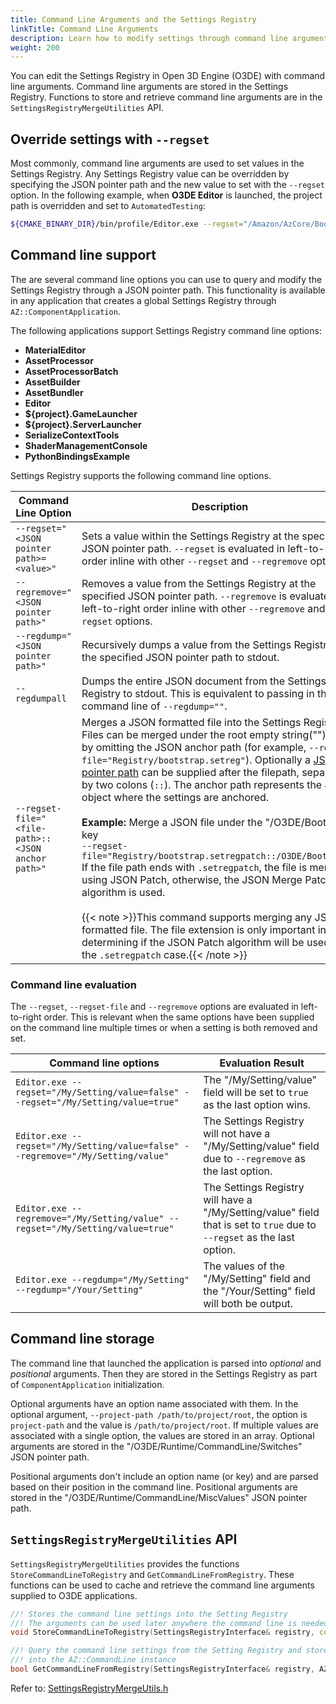 ```yaml
---
title: Command Line Arguments and the Settings Registry
linkTitle: Command Line Arguments
description: Learn how to modify settings through command line arguments and access command line arguments stored in the Settings Registry in Open 3D Engine (O3DE).
weight: 200
---
```


You can edit the Settings Registry in Open 3D Engine (O3DE) with command line arguments. Command line arguments are stored in the Settings Registry. Functions to store and retrieve command line arguments are in the `SettingsRegistryMergeUtilities` API.

## Override settings with `--regset`

Most commonly, command line arguments are used to set values in the Settings Registry. Any Settings Registry value can be overridden by specifying the JSON pointer path and the new value to set with the `--regset` option. In the following example, when **O3DE Editor** is launched, the project path is overridden and set to `AutomatedTesting`:

```bash
${CMAKE_BINARY_DIR}/bin/profile/Editor.exe --regset="/Amazon/AzCore/Bootstrap/project_path=AutomatedTesting"
```

## Command line support

The are several command line options you can use to query and modify the Settings Registry through a JSON pointer path. This functionality is available in any application that creates a global Settings Registry through `AZ::ComponentApplication`.

The following applications support Settings Registry command line options:

* **MaterialEditor**
* **AssetProcessor**
* **AssetProcessorBatch**
* **AssetBuilder**
* **AssetBundler**
* **Editor**
* **${project}.GameLauncher**
* **${project}.ServerLauncher**
* **SerializeContextTools**
* **ShaderManagementConsole**
* **PythonBindingsExample**

Settings Registry supports the following command line options.

| Command Line Option | Description |
| --- | --- |
| `--regset="<JSON pointer path>=<value>"` | Sets a value within the Settings Registry at the specified JSON pointer path. `--regset` is evaluated in left-to-right order inline with other `--regset` and `--regremove` options. |
| `--regremove="<JSON pointer path>"` | Removes a value from the Settings Registry at the specified JSON pointer path. `--regremove` is evaluated in left-to-right order inline with other `--regremove` and `--regset` options. |
| `--regdump="<JSON pointer path>"` | Recursively dumps a value from the Settings Registry from the specified JSON pointer path to stdout. |
| `--regdumpall` | Dumps the entire JSON document from the Settings Registry to stdout. This is equivalent to passing in the command line of `--regdump=""`. |
| `--regset-file="<file-path>::<JSON anchor path>"` | Merges a JSON formatted file into the Settings Registry. Files can be merged under the root empty string("") key by omitting the JSON anchor path (for example, `--regset-file="Registry/bootstrap.setreg"`). Optionally a [JSON pointer path](https://datatracker.ietf.org/doc/html/rfc6901#section-5) can be supplied after the filepath, separated by two colons (`::`). The anchor path represents the JSON object where the settings are anchored.<br><br>**Example:** Merge a JSON file under the "/O3DE/Bootstrap" key<br>`--regset-file="Registry/bootstrap.setregpatch::/O3DE/Bootstrap"`<br>If the file path ends with `.setregpatch`, the file is merged using JSON Patch, otherwise, the JSON Merge Patch algorithm is used.<br><br>{{< note >}}This command supports merging any JSON formatted file. The file extension is only important in determining if the JSON Patch algorithm will be used in the `.setregpatch` case.{{< /note >}} |

### Command line evaluation

The `--regset`, `--regset-file` and `--regremove` options are evaluated in left-to-right order.
This is relevant when the same options have been supplied on the command line multiple times or when a setting is both removed and set.

| Command line options | Evaluation Result |
| --- | --- |
| `Editor.exe --regset="/My/Setting/value=false" --regset="/My/Setting/value=true"`| The "/My/Setting/value" field will be set to `true` as the last option wins. |
| `Editor.exe --regset="/My/Setting/value=false" --regremove="/My/Setting/value"`| The Settings Registry will not have a "/My/Setting/value" field due to `--regremove` as the last option. |
| `Editor.exe --regremove="/My/Setting/value" --regset="/My/Setting/value=true"`| The Settings Registry will have a "/My/Setting/value" field that is set to `true` due to `--regset` as the last option. |
| `Editor.exe --regdump="/My/Setting" --regdump="/Your/Setting"`| The values of the "/My/Setting" field and the "/Your/Setting" field will both be output. |


## Command line storage

The command line that launched the application is parsed into *optional* and *positional* arguments. Then they are stored in the Settings Registry as part of `ComponentApplication` initialization.

Optional arguments have an option name associated with them. In the optional argument, `--project-path /path/to/project/root`, the option is `project-path` and the value is `/path/to/project/root`. If multiple values are associated with a single option, the values are stored in an array. Optional arguments are stored in the "/O3DE/Runtime/CommandLine/Switches" JSON pointer path.

Positional arguments don't include an option name (or key) and are parsed based on their position in the command line. Positional arguments are stored in the "/O3DE/Runtime/CommandLine/MiscValues" JSON pointer path.

## `SettingsRegistryMergeUtilities` API

`SettingsRegistryMergeUtilities` provides the functions `StoreCommandLineToRegistry` and `GetCommandLineFromRegistry`. These functions can be used to cache and retrieve the command line arguments supplied to O3DE applications.

```c++
//! Stores the command line settings into the Setting Registry
//! The arguments can be used later anywhere the command line is needed
void StoreCommandLineToRegistry(SettingsRegistryInterface& registry, const AZ::CommandLine& commandLine);

//! Query the command line settings from the Setting Registry and stores them
//! into the AZ::CommandLine instance
bool GetCommandLineFromRegistry(SettingsRegistryInterface& registry, AZ::CommandLine& commandLine);
```

Refer to: [SettingsRegistryMergeUtils.h](https://github.com/o3de/o3de/blob/development/Code/Framework/AzCore/AzCore/Settings/SettingsRegistryMergeUtils.h#L265-L271)
